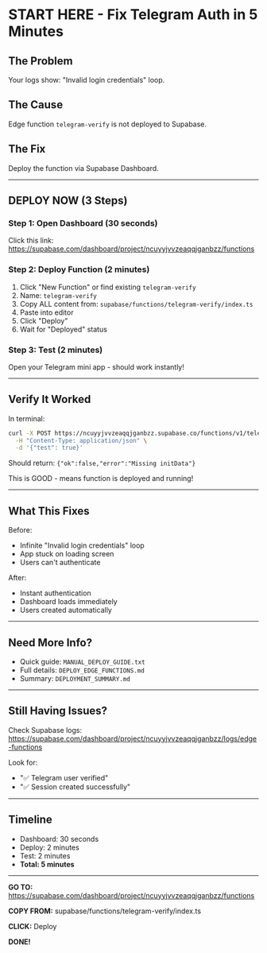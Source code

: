 # START HERE - Fix Telegram Auth in 5 Minutes

## The Problem
Your logs show: "Invalid login credentials" loop.

## The Cause
Edge function `telegram-verify` is not deployed to Supabase.

## The Fix
Deploy the function via Supabase Dashboard.

---

## DEPLOY NOW (3 Steps)

### Step 1: Open Dashboard (30 seconds)
Click this link: https://supabase.com/dashboard/project/ncuyyjvvzeaqqjganbzz/functions

### Step 2: Deploy Function (2 minutes)
1. Click "New Function" or find existing `telegram-verify`
2. Name: `telegram-verify`
3. Copy ALL content from: `supabase/functions/telegram-verify/index.ts`
4. Paste into editor
5. Click "Deploy"
6. Wait for "Deployed" status

### Step 3: Test (2 minutes)
Open your Telegram mini app - should work instantly!

---

## Verify It Worked

In terminal:
```bash
curl -X POST https://ncuyyjvvzeaqqjganbzz.supabase.co/functions/v1/telegram-verify \
  -H "Content-Type: application/json" \
  -d '{"test": true}'
```

Should return: `{"ok":false,"error":"Missing initData"}`

This is GOOD - means function is deployed and running!

---

## What This Fixes

Before:
- Infinite "Invalid login credentials" loop
- App stuck on loading screen
- Users can't authenticate

After:
- Instant authentication
- Dashboard loads immediately
- Users created automatically

---

## Need More Info?

- Quick guide: `MANUAL_DEPLOY_GUIDE.txt`
- Full details: `DEPLOY_EDGE_FUNCTIONS.md`
- Summary: `DEPLOYMENT_SUMMARY.md`

---

## Still Having Issues?

Check Supabase logs:
https://supabase.com/dashboard/project/ncuyyjvvzeaqqjganbzz/logs/edge-functions

Look for:
- "✅ Telegram user verified"
- "✅ Session created successfully"

---

## Timeline

- Dashboard: 30 seconds
- Deploy: 2 minutes
- Test: 2 minutes
- **Total: 5 minutes**

---

**GO TO:** https://supabase.com/dashboard/project/ncuyyjvvzeaqqjganbzz/functions

**COPY FROM:** supabase/functions/telegram-verify/index.ts

**CLICK:** Deploy

**DONE!**
